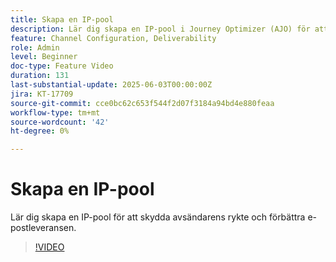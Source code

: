 ```yaml
---
title: Skapa en IP-pool
description: Lär dig skapa en IP-pool i Journey Optimizer (AJO) för att skydda avsändarens rykte och förbättra e-postleveransen.
feature: Channel Configuration, Deliverability
role: Admin
level: Beginner
doc-type: Feature Video
duration: 131
last-substantial-update: 2025-06-03T00:00:00Z
jira: KT-17709
source-git-commit: cce0bc62c653f544f2d07f3184a94bd4e880feaa
workflow-type: tm+mt
source-wordcount: '42'
ht-degree: 0%

---
```



# Skapa en IP-pool

Lär dig skapa en IP-pool för att skydda avsändarens rykte och förbättra e-postleveransen.

>[!VIDEO](https://video.tv.adobe.com/v/3463145/?learn=on&enablevpops)
